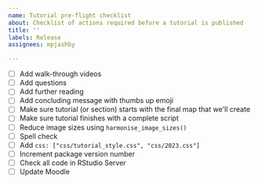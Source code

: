 ```yaml
---
name: Tutorial pre-flight checklist
about: Checklist of actions required before a tutorial is published
title: ''
labels: Release
assignees: mpjashby

---
```


- [ ] Add walk-through videos
- [ ] Add questions
- [ ] Add further reading
- [ ] Add concluding message with thumbs up emoji
- [ ] Make sure tutorial (or section) starts with the final map that we'll create
- [ ] Make sure tutorial finishes with a complete script
- [ ] Reduce image sizes using `harmonise_image_sizes()`
- [ ] Spell check
- [ ] Add `css: ["css/tutorial_style.css", "css/2023.css"]`
- [ ] Increment package version number
- [ ] Check all code in RStudio Server
- [ ] Update Moodle
